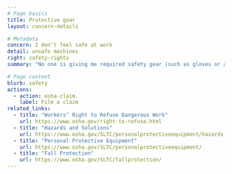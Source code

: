 ```yaml
---
# Page basics
title: Protective gear
layout: concern-details

# Metadata
concern: I don’t feel safe at work
detail: unsafe machines
right: safety-rights
summary: "No one is giving me required safety gear (such as gloves or a harness and lifeline)"

# Page content
blurb: safety
actions:
  - action: osha-claim
    label: File a claim
related_links:
  - title: "Workers’ Right to Refuse Dangerous Work"
    url: https://www.osha.gov/right-to-refuse.html
  - title: "Hazards and Solutions"
    url: https://www.osha.gov/SLTC/personalprotectiveequipment/hazards_solutions.html
  - title: "Personal Protective Equipment"
    url: https://www.osha.gov/SLTC/personalprotectiveequipment/
  - title: "Fall Protection"
    url: https://www.osha.gov/SLTC/fallprotection/
---
```

